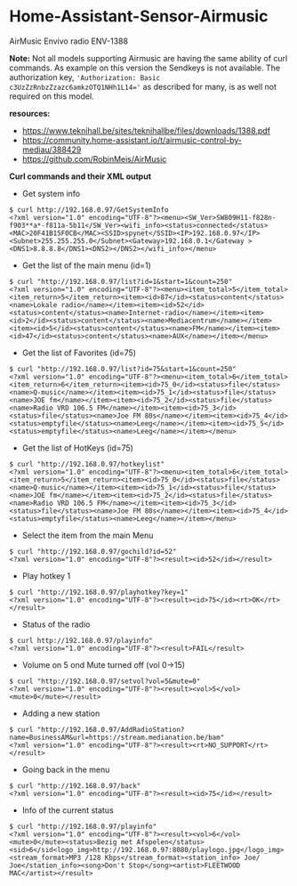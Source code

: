 # Home-Assistant-Sensor-Airmusic
AirMusic Envivo radio ENV-1388

**Note:**
Not all models supporting Airmusic are having the same ability of curl commands. As example on this version the Sendkeys is not available.
The authorization key, `'Authorization: Basic c3UzZzRnbzZzazc6amkzOTQ1NHh1L14='` as described for many, is as well not required on this model.

**resources:**
* https://www.teknihall.be/sites/teknihallbe/files/downloads/1388.pdf
* https://community.home-assistant.io/t/airmusic-control-by-mediau/388429
* https://github.com/RobinMeis/AirMusic

**Curl commands and their XML output**

* Get system info
```
$ curl http://192.168.0.97/GetSystemInfo          
<?xml version="1.0" encoding="UTF-8"?><menu><SW_Ver>SW809H11-f828n-f903**a*-f811a-5b11</SW_Ver><wifi_info><status>connected</status><MAC>20F41B15F0CB</MAC><SSID>spynet</SSID><IP>192.168.0.97</IP><Subnet>255.255.255.0</Subnet><Gateway>192.168.0.1</Gateway ><DNS1>8.8.8.8</DNS1><DNS2></DNS2></wifi_info></menu>
```

* Get the list of the main menu (id=1)
```
$ curl "http://192.168.0.97/list?id=1&start=1&count=250"
<?xml version="1.0" encoding="UTF-8"?><menu><item_total>5</item_total><item_return>5</item_return><item><id>87</id><status>content</status><name>Lokale radio</name></item><item><id>52</id><status>content</status><name>Internet-radio</name></item><item><id>2</id><status>content</status><name>Mediacentrum</name></item><item><id>5</id><status>content</status><name>FM</name></item><item><id>47</id><status>content</status><name>AUX</name></item></menu>
```

* Get the list of Favorites (id=75)
```
$ curl "http://192.168.0.97/list?id=75&start=1&count=250"
<?xml version="1.0" encoding="UTF-8"?><menu><item_total>6</item_total><item_return>6</item_return><item><id>75_0</id><status>file</status><name>Q-music</name></item><item><id>75_1</id><status>file</status><name>JOE fm</name></item><item><id>75_2</id><status>file</status><name>Radio VRD 106.5 FM</name></item><item><id>75_3</id><status>file</status><name>Joe FM 80s</name></item><item><id>75_4</id><status>emptyfile</status><name>Leeg</name></item><item><id>75_5</id><status>emptyfile</status><name>Leeg</name></item></menu>
```

* Get the list of HotKeys (id=75)
```
$ curl "http://192.168.0.97/hotkeylist"
<?xml version="1.0" encoding="UTF-8"?><menu><item_total>6</item_total><item_return>5</item_return><item><id>75_0</id><status>file</status><name>Q-music</name></item><item><id>75_1</id><status>file</status><name>JOE fm</name></item><item><id>75_2</id><status>file</status><name>Radio VRD 106.5 FM</name></item><item><id>75_3</id><status>file</status><name>Joe FM 80s</name></item><item><id>75_4</id><status>emptyfile</status><name>Leeg</name></item></menu>
```

* Select the item from the main Menu
```
$ curl "http://192.168.0.97/gochild?id=52"
<?xml version="1.0" encoding="UTF-8"?><result><id>52</id></result>
```

* Play hotkey 1
```
$ curl "http://192.168.0.97/playhotkey?key=1"           
<?xml version="1.0" encoding="UTF-8"?><result><id>75</id><rt>OK</rt></result>
```

* Status of the radio
```
$ curl http://192.168.0.97/playinfo"
<?xml version="1.0" encoding="UTF-8"?><result>FAIL</result>
```

* Volume on 5 ond Mute turned off (vol 0->15)
```
$ curl "http://192.168.0.97/setvol?vol=5&mute=0"
<?xml version="1.0" encoding="UTF-8"?><result><vol>5</vol><mute>0</mute></result>
```

* Adding a new station
```
$ curl "http://192.168.0.97/AddRadioStation?name=BusinessAM&url=https://stream.medianation.be/bam"
<?xml version="1.0" encoding="UTF-8"?><result><rt>NO_SUPPORT</rt></result>
```

* Going back in the menu
```
$ curl "http://192.168.0.97/back"                        
<?xml version="1.0" encoding="UTF-8"?><result><id>75</id></result>
```

* Info of the current status
```
$ curl "http://192.168.0.97/playinfo"                    
<?xml version="1.0" encoding="UTF-8"?><result><vol>6</vol><mute>0</mute><status>Bezig met Afspelen</status><sid>6</sid<logo_img>http://192.168.0.97:8080/playlogo.jpg</logo_img><stream_format>MP3 /128 Kbps</stream_format><station_info> Joe/ Joe</station_info><song>Don't Stop</song><artist>FLEETWOOD MAC</artist></result>
```
